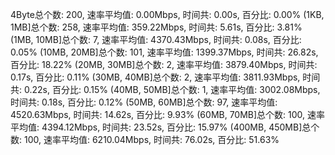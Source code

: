 4Byte总个数: 200,  速率平均值: 0.00Mbps,  时间共: 0.00s, 百分比: 0.00%
(1KB, 1MB]总个数: 258,  速率平均值: 359.22Mbps,  时间共: 5.61s, 百分比: 3.81%
(1MB, 10MB]总个数: 7,  速率平均值: 4370.43Mbps,  时间共: 0.08s, 百分比: 0.05%
(10MB, 20MB]总个数: 101,  速率平均值: 1399.37Mbps,  时间共: 26.82s, 百分比: 18.22%
(20MB, 30MB]总个数: 2,  速率平均值: 3879.40Mbps,  时间共: 0.17s, 百分比: 0.11%
(30MB, 40MB]总个数: 2,  速率平均值: 3811.93Mbps,  时间共: 0.22s, 百分比: 0.15%
(40MB, 50MB]总个数: 1,  速率平均值: 3002.08Mbps,  时间共: 0.18s, 百分比: 0.12%
(50MB, 60MB]总个数: 97,  速率平均值: 4520.63Mbps,  时间共: 14.62s, 百分比: 9.93%
(60MB, 70MB]总个数: 100,  速率平均值: 4394.12Mbps,  时间共: 23.52s, 百分比: 15.97%
(400MB, 450MB]总个数: 100,  速率平均值: 6210.04Mbps,  时间共: 76.02s, 百分比: 51.63%
